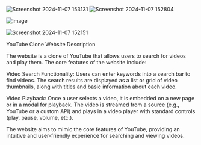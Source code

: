 ![Screenshot 2024-11-07 153131](https://github.com/user-attachments/assets/08a6a523-8973-4945-957e-0155e8a866f3)
![Screenshot 2024-11-07 152804](https://github.com/user-attachments/assets/8b5fadd4-82bc-4ef9-861a-557d91dde65a)

![image](https://github.com/user-attachments/assets/5553d517-3687-480f-9688-fabce2b8652c)

![Screenshot 2024-11-07 152151](https://github.com/user-attachments/assets/1c020d3d-095b-4cb4-b232-4a2ff60a0963)

YouTube Clone Website Description

The website is a clone of YouTube that allows users to search for videos and play them. The core features of the website include:

Video Search Functionality: Users can enter keywords into a search bar to find videos. The search results are displayed as a list or grid of video thumbnails, along with titles and basic information about each video.

Video Playback: Once a user selects a video, it is embedded on a new page or in a modal for playback. The video is streamed from a source (e.g., YouTube or a custom API) and plays in a video player with standard controls (play, pause, volume, etc.).

The website aims to mimic the core features of YouTube, providing an intuitive and user-friendly experience for searching and viewing videos.
